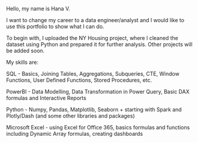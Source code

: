 Hello, my name is Hana V.

I want to change my career to a data engineer/analyst and I would like to use this portfolio to show what I can do.


To begin with, I uploaded the NY Housing project, where I cleaned the dataset using Python and prepared it for further analysis.
Other projects will be added soon.


My skills are:

SQL - Basics, Joining Tables, Aggregations, Subqueries, CTE, Window Functions, User Defined Functions, Stored Procedures, etc.

PowerBI - Data Modelling, Data Transformation in Power Query, Basic DAX formulas and Interactive Reports

Python - Numpy, Pandas, Matplotlib, Seaborn + starting with Spark and Plotly/Dash (and some other libraries and packages)


Microsoft Excel - using Excel for Office 365, basics formulas and functions including Dynamic Array formulas, creating dashboards 




